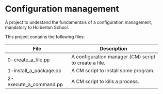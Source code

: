 # Configuration management

A project to undestand the fundamentals of a configuration management, mandatory to Holberton School.

This project contains the following files:

| File | Description |
| ---- | ----------- |
| 0-create_a_file.pp | A configuration manager (CM) script to create a file. |
| 1-install_a_package.pp | A CM script to install some program. |
| 2-execute_a_command.pp | A CM script to kills a process. |
